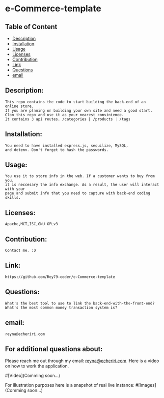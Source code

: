 
# e-Commerce-template

## Table of Content

- [Description](#Description)
- [Installation](#Installation)
- [Usage](#Usage)
- [Licenses](#Licenses)
- [Contribution](#Contribution)
- [Link](#Link)
- [Questions](#Questions)
- [email](#email)

## Description:
    This repo contains the code to start building the back-end of an online store. 
    If you are plnning on building your own site and need a good start. 
    Clon this repo and use it as your nearest convinience. 
    It contains 3 api routes. /categories | /products | /tags
## Installation:
    You need to have installed express.js, sequilize, MySQL, 
    and dotenv. Don't forget to hash the passwords.
## Usage:
    You use it to store info in the web. If a customer wants to buy from you, 
    it is neccesary the info exchange. As a result, the user will interact with your 
    page and submit info that you need to capture with back-end coding skills.
## Licenses:
    Apache,MCT,ISC,GNU GPLv3
## Contribution:
    Contact me. :D
## Link:
    https://github.com/Rey79-coder/e-Commerce-template
## Questions:
    What's the best tool to use to link the back-end-with-the-front-end? 
    What's the most common money transaction system is?
## email:
    reyna@echeriri.com

## For additional questions about:
   Please reach me out through my email: reyna@echeriri.com.
   Here is a video on how to work the application.

#[Video](Comming soon...)

For illustration purposes here is a snapshot of real live instance:
#[Images](Comming soon...)

